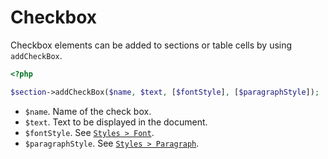 # Checkbox

Checkbox elements can be added to sections or table cells by using ``addCheckBox``.

``` php
<?php

$section->addCheckBox($name, $text, [$fontStyle], [$paragraphStyle]);
```

- ``$name``. Name of the check box.
- ``$text``. Text to be displayed in the document.
- ``$fontStyle``. See [`Styles > Font`](../styles/font.md).
- ``$paragraphStyle``. See [`Styles > Paragraph`](../styles/paragraph.md).